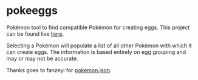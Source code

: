 # pokeeggs
Pokémon tool to find compatible Pokémon for creating eggs.
This project can be found live [here](https://ssjtroly.github.io/pokeeggs/).

Selecting a Pokémon will populate a list of all other Pokémon with which it can create eggs. The information is based entirely on egg grouping and may or may not be accurate.

Thanks goes to fanzeyi for [pokemon.json](https://github.com/fanzeyi/pokemon.json).

